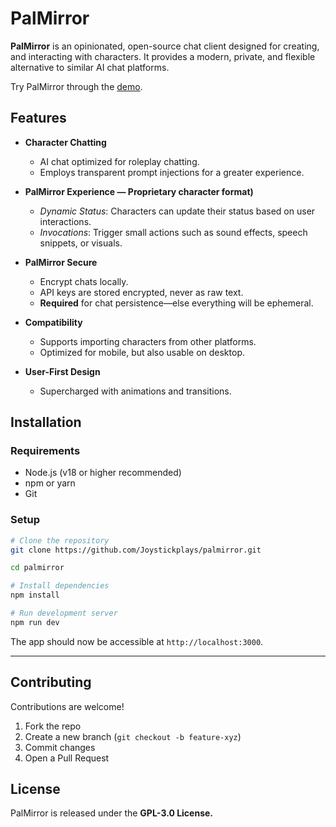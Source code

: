 # PalMirror

**PalMirror** is an opinionated, open-source chat client designed for creating, and interacting with characters. It provides a modern, private, and flexible alternative to similar AI chat platforms.  

Try PalMirror through the [demo](https://palmirror.vercel.app).

## Features

- **Character Chatting**
  - AI chat optimized for roleplay chatting.
  - Employs transparent prompt injections for a greater experience.

- **PalMirror Experience — Proprietary character format)**  
  - *Dynamic Status*: Characters can update their status based on user interactions.  
  - *Invocations*: Trigger small actions such as sound effects, speech snippets, or visuals.  

- **PalMirror Secure**  
  - Encrypt chats locally.  
  - API keys are stored encrypted, never as raw text.
  - **Required** for chat persistence—else everything will be ephemeral. 

- **Compatibility**  
  - Supports importing characters from other platforms.  
  - Optimized for mobile, but also usable on desktop.  

- **User-First Design**  
  - Supercharged with animations and transitions.



## Installation

### Requirements
- Node.js (v18 or higher recommended)  
- npm or yarn  
- Git  

### Setup
```bash
# Clone the repository
git clone https://github.com/Joystickplays/palmirror.git

cd palmirror

# Install dependencies
npm install

# Run development server
npm run dev
```

The app should now be accessible at `http://localhost:3000`.  

---

## Contributing

Contributions are welcome!  

1. Fork the repo  
2. Create a new branch (`git checkout -b feature-xyz`)  
3. Commit changes  
4. Open a Pull Request  


## License

PalMirror is released under the **GPL-3.0 License.**
